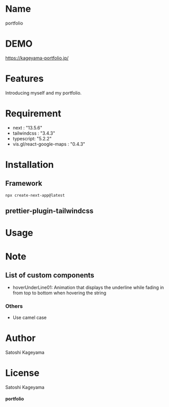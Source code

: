 # Name

portfolio

# DEMO

https://kageyama-portfolio.jp/

# Features

Introducing myself and my portfolio.

# Requirement

- next : "13.5.6"
- tailwindcss : "3.4.3"
- typescript: "5.2.2"
- vis.gl/react-google-maps : "0.4.3"

# Installation

## Framework

```
npx create-next-app@latest
```

## prettier-plugin-tailwindcss

# Usage

# Note

## List of custom components

- hoverUnderLine01:
  Animation that displays the underline while fading in from top to bottom when hovering the string

### Others

- Use camel case

# Author

Satoshi Kageyama

# License

Satoshi Kageyama

#### portfolio
